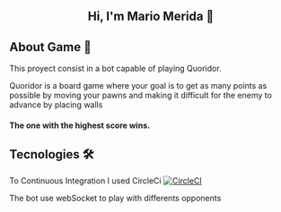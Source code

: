 <h2 align="center"> Hi, I'm Mario Merida 👋 <br/> </h2> 

## About Game :game_die:

This proyect consist in a bot capable of playing Quoridor.

Quoridor is a board game where your goal is to get as many points as possible 
by moving your pawns and making it difficult for the enemy to advance by placing walls

####  The one with the highest score wins.

## Tecnologies 🛠️
To Continuous Integration I used CircleCi
[![CircleCI](https://circleci.com/<VCS>/<ORG_NAME>/<PROJECT_NAME>.svg?style=svg&circle-token=<YOUR_STATUS_API_TOKEN>)](<LINK>)


The bot use webSocket to play with differents opponents
